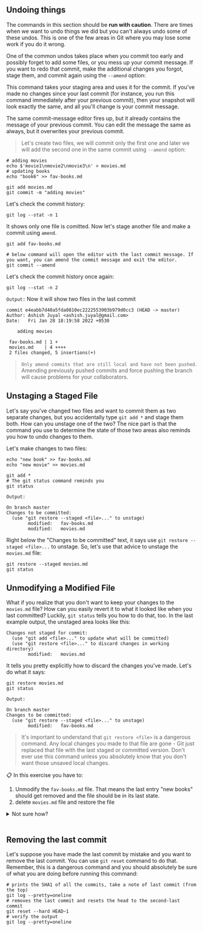 ## Undoing things

The commands in this section should be **run with caution**. There are times when we want to undo things we did but you can't always undo some of these undos. This is one of the few areas in Git where you may lose some work if you do it wrong.

One of the common undos takes place when you commit too early and possibly forget to add some files, or you mess up your commit message. If you want to redo that commit, make the additional changes you forgot, stage them, and commit again using the `--amend` option:

This command takes your staging area and uses it for the commit. If you've made no changes since your last commit (for instance, you run this command immediately after your previous commit), then your snapshot will look exactly the same, and all you'll change is your commit message.

The same commit-message editor fires up, but it already contains the message of your previous commit. You can edit the message the same as always, but it overwrites your previous commit.

> Let's create two files, we will commit only the first one and later we will add the second one in the same commit using `--amend` option:

```shell
# adding movies
echo $'movie1\nmovie2\nmovie3\n' > movies.md
# updating books
echo "book6" >> fav-books.md

git add movies.md
git commit -m "adding movies"
```

Let's check the commit history:
```
git log --stat -n 1
```
It shows only one file is comitted. Now let's stage another file and make a commit using `amend`.

```shell
git add fav-books.md

# below command will open the editor with the last commit message. If you want, you can amend the commit message and exit the editor.
git commit --amend
```

Let's check the commit history once again:
```
git log --stat -n 2
```
`Output:` Now it will show two files in the last commit
```
commit e4eabb7d40a5fda0810ec2222553903b979d0cc3 (HEAD -> master)
Author: Ashish Juyal <ashish.juyal@gmail.com>
Date:   Fri Jan 28 18:19:58 2022 +0530

    adding movies

 fav-books.md | 1 +
 movies.md    | 4 ++++
 2 files changed, 5 insertions(+)
```

> `Only amend commits that are still local and have not been pushed`. Amending previously pushed commits and force pushing the branch will cause problems for your collaborators.

## Unstaging a Staged File
Let's say you've changed two files and want to commit them as two separate changes, but you accidentally type `git add *` and stage them both. How can you unstage one of the two? 
The nice part is that the command you use to determine the state of those two areas also reminds you how to undo changes to them. 

Let's make changes to two files:

```shell
echo "new book" >> fav-books.md
echo "new movie" >> movies.md

git add *
# The git status command reminds you
git status
```
`Output:`
```
On branch master
Changes to be committed:
  (use "git restore --staged <file>..." to unstage)
        modified:   fav-books.md
        modified:   movies.md
```
Right below the "Changes to be committed" text, it says use `git restore --staged <file>...` to unstage. So, let's use that advice to unstage the `movies.md` file:

```
git restore --staged movies.md
git status
```

## Unmodifying a Modified File
What if you realize that you don't want to keep your changes to the `movies.md` file? How can you easily revert it to what it looked like when you last committed? Luckily, `git status` tells you how to do that, too. In the last example output, the unstaged area looks like this:

```
Changes not staged for commit:
  (use "git add <file>..." to update what will be committed)
  (use "git restore <file>..." to discard changes in working directory)
        modified:   movies.md
```
It tells you pretty explicitly how to discard the changes you've made. Let's do what it says:

```
git restore movies.md
git status
```
`Output:`
```
On branch master
Changes to be committed:
  (use "git restore --staged <file>..." to unstage)
        modified:   fav-books.md
```
> It's important to understand that `git restore <file>` is a dangerous command. Any local changes you made to that file are gone - Git just replaced that file with the last staged or committed version. Don't ever use this command unless you absolutely know that you don't want those unsaved local changes.

📋 In this exercise you have to:
1. Unmodify the `fav-books.md` file. That means the last entry "new books" should get removed and the file should be in its last state.
2. delete `movies.md` file and restore the file

<details>
  <summary>Not sure how?</summary>

```shell
# restoring the file from staged state
git restore --staged fav-books.md
# restoring the file to its previous state
git restore fav-books.md
# delete movies.md
rm movies.md
git status
git restore movies.md
```  
</details>
<br>

## Removing the last commit
Let's suppose you have made the last commit by mistake and you want to remove the last commit. You can use `git reset` command to do that. Remember, this is a dangerous command and you should absolutely be sure of what you are doing before running this command:

```shell
# prints the SHA1 of all the commits, take a note of last commit (from the top)
git log --pretty=oneline
# removes the last commit and resets the head to the second-last commit
git reset --hard HEAD~1
# verify the output
git log --pretty=oneline
```